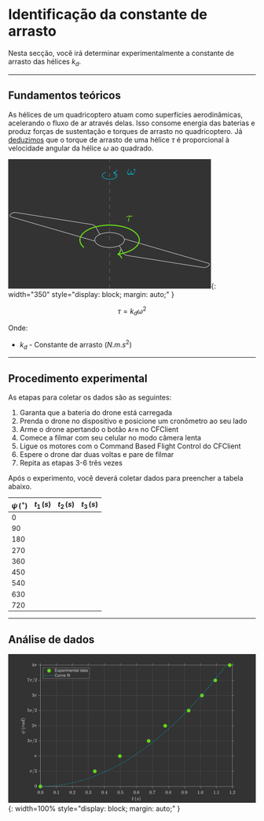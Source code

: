 # Identificação da constante de arrasto

Nesta secção, você irá determinar experimentalmente a constante de arrasto das hélices $k_d$.

---

## Fundamentos teóricos

As hélices de um quadricoptero atuam como superfícies aerodinâmicas, acelerando o fluxo de ar através delas. Isso consome energia das baterias e produz forças de sustentação e torques de arrasto no quadricoptero. Já [deduzimos](../basic_concepts/aerodynamics.md) que o torque de arrasto de uma hélice $\tau$ é proporcional à velocidade angular da hélice $\omega$ ao quadrado.
    
![Drag Torque](images/drag_torque.svg){: width="350" style="display: block; margin: auto;" }

$$
    \tau = k_d \omega^2
$$

Onde:

- $k_d$ - Constante de arrasto ($N.m.s^2$)   

---

## Procedimento experimental

As etapas para coletar os dados são as seguintes:

1. Garanta que a bateria do drone está carregada 
2. Prenda o drone no dispositivo e posicione um cronômetro ao seu lado
3. Arme o drone apertando o botão `Arm` no CFClient
4. Comece a filmar com seu celular no modo câmera lenta
5. Ligue os motores com o Command Based Flight Control do CFClient
6. Espere o drone dar duas voltas e pare de filmar
7. Repita as etapas 3-6 três vezes

Após o experimento, você deverá coletar dados para preencher a tabela abaixo.

| $\psi \, (^{\circ})$ | $t_1 \, (s)$ | $t_2 \, (s)$ | $t_3 \, (s)$ |
|-------|----------|----------|----------|
| $0$ |          |          |          |
| $90$ |          |          |          |
| $180$ |          |          |          |
| $270$ |          |          |          |
| $360$ |          |          |          |
| $450$ |          |          |          |
| $540$ |          |          |          |
| $630$ |          |          |          |
| $720$ |          |          |          |


---

## Análise de dados


![Drag Torque](images/drag_torque_graph.svg){: width=100% style="display: block; margin: auto;" }